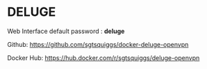 # DELUGE

Web Interface default password : **deluge**

Github: https://github.com/sgtsquiggs/docker-deluge-openvpn

Docker Hub: https://hub.docker.com/r/sgtsquiggs/deluge-openvpn
